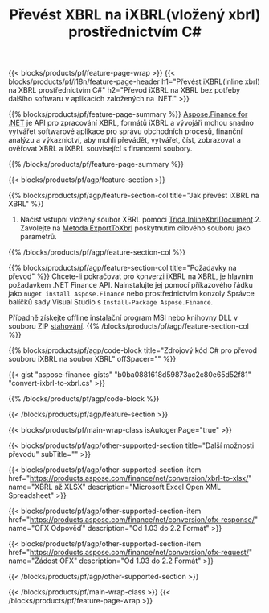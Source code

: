 ﻿---
title: Převést XBRL na iXBRL(vložený xbrl) prostřednictvím C#
description: Ukázkový kód pro konverzi iXBRL na XBRL C#. Použijte API ukázkový kód pro dávkový převod souborů iXBRL na XBRL v aplikacích založených na .NET. 
url: /cs/net/conversion/ixbrl-to-xbrl/
family: finance
platformtag: net
feature: convert
informat: XBRL
outformat: iXBRL
otherformats: XLSX
---
{{< blocks/products/pf/feature-page-wrap >}}
{{< blocks/products/pf/i18n/feature-page-header h1="Převést iXBRL(inline xbrl) na XBRL prostřednictvím C#" h2="Převod iXBRL na XBRL bez potřeby dalšího softwaru v aplikacích založených na .NET." >}}

{{% blocks/products/pf/feature-page-summary %}}
[Aspose.Finance for .NET](https://products.aspose.com/finance/net/) je API pro zpracování XBRL, formátů iXBRL a vývojáři mohou snadno vytvářet softwarové aplikace pro správu obchodních procesů, finanční analýzu a výkaznictví, aby mohli převádět, vytvářet, číst, zobrazovat a ověřovat XBRL a iXBRL související s financemi soubory. 

{{% /blocks/products/pf/feature-page-summary %}}

{{< blocks/products/pf/agp/feature-section >}}

{{% blocks/products/pf/agp/feature-section-col title="Jak převést iXBRL na XBRL" %}}
1. Načíst vstupní vložený soubor XBRL pomocí [Třída InlineXbrlDocument](https://apireference.aspose.com/finance/net/aspose.finance.xbrl.inline/inlinexbrldocument).2. Zavolejte na [Metoda ExportToXbrl](https://apireference.aspose.com/finance/net/aspose.finance.xbrl.inline.inlinexbrldocument/exporttoxbrl/methods/2) poskytnutím cílového souboru jako parametrů.

{{% /blocks/products/pf/agp/feature-section-col %}}

{{% blocks/products/pf/agp/feature-section-col title="Požadavky na převod" %}}
Chcete-li pokračovat pro konverzi iXBRL na XBRL, je hlavním požadavkem .NET Finance API. Nainstalujte jej pomocí příkazového řádku jako ```nuget install Aspose.Finance``` nebo prostřednictvím konzoly Správce balíčků sady Visual Studio s ```Install-Package Aspose.Finance```.

Případně získejte offline instalační program MSI nebo knihovny DLL v souboru ZIP [stahování](https://downloads.aspose.com/finance/net).
{{% /blocks/products/pf/agp/feature-section-col %}}

{{% blocks/products/pf/agp/code-block title="Zdrojový kód C# pro převod souboru iXBRL na soubor XBRL" offSpacer="" %}}

{{< gist "aspose-finance-gists" "b0ba0881618d59873ac2c80e65d52f81" "convert-ixbrl-to-xbrl.cs" >}}

{{% /blocks/products/pf/agp/code-block %}}

{{< /blocks/products/pf/agp/feature-section >}}

{{< blocks/products/pf/main-wrap-class isAutogenPage="true" >}}

{{< blocks/products/pf/agp/other-supported-section title="Další možnosti převodu" subTitle="" >}}

{{< blocks/products/pf/agp/other-supported-section-item href="https://products.aspose.com/finance/net/conversion/xbrl-to-xlsx/" name="XBRL až XLSX" description="Microsoft Excel Open XML Spreadsheet" >}}

{{< blocks/products/pf/agp/other-supported-section-item href="https://products.aspose.com/finance/net/conversion/ofx-response/" name="OFX Odpověď" description="Od 1.03 do 2.2 Formát" >}}

{{< blocks/products/pf/agp/other-supported-section-item href="https://products.aspose.com/finance/net/conversion/ofx-request/" name="Žádost OFX" description="Od 1.03 do 2.2 Formát" >}}

{{< /blocks/products/pf/agp/other-supported-section >}}

{{< /blocks/products/pf/main-wrap-class >}}
{{< /blocks/products/pf/feature-page-wrap >}}